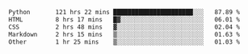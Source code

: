 <!--START_SECTION:waka-->

```txt
Python       121 hrs 22 mins ██████████████████████░░░   87.89 %
HTML         8 hrs 17 mins   █▓░░░░░░░░░░░░░░░░░░░░░░░   06.01 %
CSS          2 hrs 48 mins   ▓░░░░░░░░░░░░░░░░░░░░░░░░   02.04 %
Markdown     2 hrs 15 mins   ▒░░░░░░░░░░░░░░░░░░░░░░░░   01.63 %
Other        1 hr 25 mins    ▒░░░░░░░░░░░░░░░░░░░░░░░░   01.03 %
```

<!--END_SECTION:waka-->

